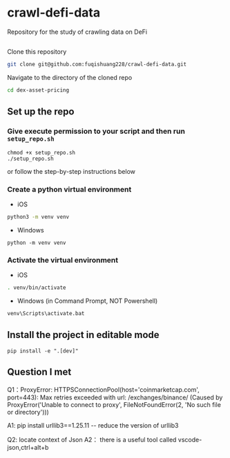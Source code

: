 # crawl-defi-data
Repository for the study of crawling data on DeFi

## 
Clone this repository

```bash
git clone git@github.com:fuqishuang228/crawl-defi-data.git
```

Navigate to the directory of the cloned repo

```bash
cd dex-asset-pricing
```

## Set up the repo

### Give execute permission to your script and then run `setup_repo.sh`

```
chmod +x setup_repo.sh
./setup_repo.sh
```

or follow the step-by-step instructions below

### Create a python virtual environment

- iOS

```zsh
python3 -m venv venv
```

- Windows

```
python -m venv venv
```

### Activate the virtual environment

- iOS

```zsh
. venv/bin/activate
```

- Windows (in Command Prompt, NOT Powershell)

```zsh
venv\Scripts\activate.bat
```

## Install the project in editable mode

```
pip install -e ".[dev]"
```

## Question I met
Q1：ProxyError: HTTPSConnectionPool(host='coinmarketcap.com', port=443): Max retries exceeded with url: /exchanges/binance/ (Caused by ProxyError('Unable to connect to proxy', FileNotFoundError(2, 'No such file or directory')))

A1: pip install urllib3==1.25.11 -- reduce the version of urllib3

Q2: locate context of Json
A2： there is a useful tool called vscode-json,ctrl+alt+b